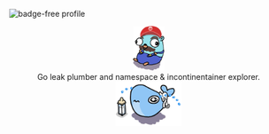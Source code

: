 ![badge-free profile](https://img.shields.io/badge/profile-badge--free-green)
<div align="center">
<img src="images/goigi.png" height="80" />
</div>
<div align="center">
Go leak plumber and namespace &amp; incontinentainer explorer.
</div>
<div align="center">
<img src="images/incontinentainer.png" height="80"/>
</div>

